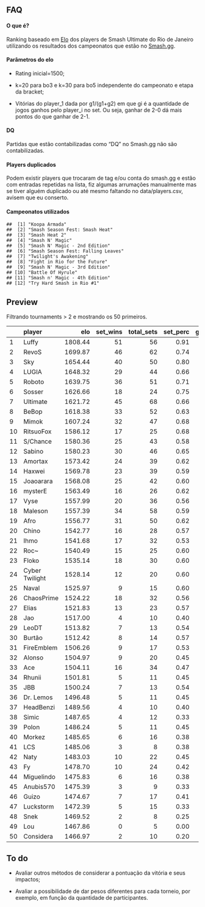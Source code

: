 FAQ
---

#### O que é?

Ranking baseado em
[Elo](https://en.wikipedia.org/wiki/Elo_rating_system) dos players de
Smash Ultimate do Rio de Janeiro utilizando os resultados dos
campeonatos que estão no [Smash.gg](https://smash.gg/).

#### Parâmetros do elo

-   Rating inicial=1500;

-   k=20 para bo3 e k=30 para bo5 independente do campeonato e etapa da
    bracket;

-   Vitórias do player\_1 dada por g1/(g1+g2) em que gi é a quantidade
    de jogos ganhos pelo player\_i no set. Ou seja, ganhar de 2-0 dá
    mais pontos do que ganhar de 2-1.

#### DQ

Partidas que estão contabilizadas como “DQ” no Smash.gg não são
contabilizadas.

#### Players duplicados

Podem existir players que trocaram de tag e/ou conta do smash.gg e estão
com entradas repetidas na lista, fiz algumas arrumações manualmente mas
se tiver alguém duplicado ou até mesmo faltando no data/players.csv,
avisem que eu conserto.

#### Campeonatos utilizados

    ##  [1] "Koopa Armada"                     
    ##  [2] "Smash Season Fest: Smash Heat"    
    ##  [3] "Smash Heat 2"                     
    ##  [4] "Smash N' Magic"                   
    ##  [5] "Smash N' Magic - 2nd Edition"     
    ##  [6] "Smash Season Fest: Falling Leaves"
    ##  [7] "Twilight's Awakening"             
    ##  [8] "Fight in Rio for the Future"      
    ##  [9] "Smash N' Magic - 3rd Edition"     
    ## [10] "Battle Of Hyrule"                 
    ## [11] "Smash n' Magic - 4th Edition"     
    ## [12] "Try Hard Smash in Rio #1"

Preview
-------

Filtrando tournaments &gt; 2 e mostrando os 50 primeiros.

<table>
<colgroup>
<col style="width: 3%" />
<col style="width: 15%" />
<col style="width: 8%" />
<col style="width: 9%" />
<col style="width: 11%" />
<col style="width: 9%" />
<col style="width: 10%" />
<col style="width: 12%" />
<col style="width: 10%" />
<col style="width: 12%" />
</colgroup>
<thead>
<tr class="header">
<th style="text-align: left;"></th>
<th style="text-align: left;">player</th>
<th style="text-align: right;">elo</th>
<th style="text-align: right;">set_wins</th>
<th style="text-align: right;">total_sets</th>
<th style="text-align: right;">set_perc</th>
<th style="text-align: right;">game_wins</th>
<th style="text-align: right;">total_games</th>
<th style="text-align: right;">game_perc</th>
<th style="text-align: right;">tournaments</th>
</tr>
</thead>
<tbody>
<tr class="odd">
<td style="text-align: left;">1</td>
<td style="text-align: left;">Luffy</td>
<td style="text-align: right;">1808.44</td>
<td style="text-align: right;">51</td>
<td style="text-align: right;">56</td>
<td style="text-align: right;">0.91</td>
<td style="text-align: right;">133</td>
<td style="text-align: right;">164</td>
<td style="text-align: right;">0.81</td>
<td style="text-align: right;">9</td>
</tr>
<tr class="even">
<td style="text-align: left;">2</td>
<td style="text-align: left;">RevoS</td>
<td style="text-align: right;">1699.87</td>
<td style="text-align: right;">46</td>
<td style="text-align: right;">62</td>
<td style="text-align: right;">0.74</td>
<td style="text-align: right;">122</td>
<td style="text-align: right;">180</td>
<td style="text-align: right;">0.68</td>
<td style="text-align: right;">9</td>
</tr>
<tr class="odd">
<td style="text-align: left;">3</td>
<td style="text-align: left;">Sky</td>
<td style="text-align: right;">1654.44</td>
<td style="text-align: right;">40</td>
<td style="text-align: right;">50</td>
<td style="text-align: right;">0.80</td>
<td style="text-align: right;">100</td>
<td style="text-align: right;">141</td>
<td style="text-align: right;">0.71</td>
<td style="text-align: right;">8</td>
</tr>
<tr class="even">
<td style="text-align: left;">4</td>
<td style="text-align: left;">LUGIA</td>
<td style="text-align: right;">1648.32</td>
<td style="text-align: right;">29</td>
<td style="text-align: right;">44</td>
<td style="text-align: right;">0.66</td>
<td style="text-align: right;">77</td>
<td style="text-align: right;">126</td>
<td style="text-align: right;">0.61</td>
<td style="text-align: right;">8</td>
</tr>
<tr class="odd">
<td style="text-align: left;">5</td>
<td style="text-align: left;">Roboto</td>
<td style="text-align: right;">1639.75</td>
<td style="text-align: right;">36</td>
<td style="text-align: right;">51</td>
<td style="text-align: right;">0.71</td>
<td style="text-align: right;">94</td>
<td style="text-align: right;">140</td>
<td style="text-align: right;">0.67</td>
<td style="text-align: right;">8</td>
</tr>
<tr class="even">
<td style="text-align: left;">6</td>
<td style="text-align: left;">Sosser</td>
<td style="text-align: right;">1626.66</td>
<td style="text-align: right;">18</td>
<td style="text-align: right;">24</td>
<td style="text-align: right;">0.75</td>
<td style="text-align: right;">46</td>
<td style="text-align: right;">69</td>
<td style="text-align: right;">0.67</td>
<td style="text-align: right;">3</td>
</tr>
<tr class="odd">
<td style="text-align: left;">7</td>
<td style="text-align: left;">Ultimate</td>
<td style="text-align: right;">1621.72</td>
<td style="text-align: right;">45</td>
<td style="text-align: right;">68</td>
<td style="text-align: right;">0.66</td>
<td style="text-align: right;">114</td>
<td style="text-align: right;">195</td>
<td style="text-align: right;">0.58</td>
<td style="text-align: right;">12</td>
</tr>
<tr class="even">
<td style="text-align: left;">8</td>
<td style="text-align: left;">BeBop</td>
<td style="text-align: right;">1618.38</td>
<td style="text-align: right;">33</td>
<td style="text-align: right;">52</td>
<td style="text-align: right;">0.63</td>
<td style="text-align: right;">81</td>
<td style="text-align: right;">133</td>
<td style="text-align: right;">0.61</td>
<td style="text-align: right;">10</td>
</tr>
<tr class="odd">
<td style="text-align: left;">9</td>
<td style="text-align: left;">Mimok</td>
<td style="text-align: right;">1607.24</td>
<td style="text-align: right;">32</td>
<td style="text-align: right;">47</td>
<td style="text-align: right;">0.68</td>
<td style="text-align: right;">76</td>
<td style="text-align: right;">131</td>
<td style="text-align: right;">0.58</td>
<td style="text-align: right;">8</td>
</tr>
<tr class="even">
<td style="text-align: left;">10</td>
<td style="text-align: left;">RitsuoFox</td>
<td style="text-align: right;">1586.12</td>
<td style="text-align: right;">17</td>
<td style="text-align: right;">25</td>
<td style="text-align: right;">0.68</td>
<td style="text-align: right;">40</td>
<td style="text-align: right;">64</td>
<td style="text-align: right;">0.62</td>
<td style="text-align: right;">4</td>
</tr>
<tr class="odd">
<td style="text-align: left;">11</td>
<td style="text-align: left;">S/Chance</td>
<td style="text-align: right;">1580.36</td>
<td style="text-align: right;">25</td>
<td style="text-align: right;">43</td>
<td style="text-align: right;">0.58</td>
<td style="text-align: right;">61</td>
<td style="text-align: right;">100</td>
<td style="text-align: right;">0.61</td>
<td style="text-align: right;">9</td>
</tr>
<tr class="even">
<td style="text-align: left;">12</td>
<td style="text-align: left;">Sabino</td>
<td style="text-align: right;">1580.23</td>
<td style="text-align: right;">30</td>
<td style="text-align: right;">46</td>
<td style="text-align: right;">0.65</td>
<td style="text-align: right;">69</td>
<td style="text-align: right;">118</td>
<td style="text-align: right;">0.58</td>
<td style="text-align: right;">8</td>
</tr>
<tr class="odd">
<td style="text-align: left;">13</td>
<td style="text-align: left;">Amortax</td>
<td style="text-align: right;">1573.42</td>
<td style="text-align: right;">24</td>
<td style="text-align: right;">39</td>
<td style="text-align: right;">0.62</td>
<td style="text-align: right;">54</td>
<td style="text-align: right;">94</td>
<td style="text-align: right;">0.57</td>
<td style="text-align: right;">8</td>
</tr>
<tr class="even">
<td style="text-align: left;">14</td>
<td style="text-align: left;">Haxwei</td>
<td style="text-align: right;">1569.78</td>
<td style="text-align: right;">23</td>
<td style="text-align: right;">39</td>
<td style="text-align: right;">0.59</td>
<td style="text-align: right;">53</td>
<td style="text-align: right;">90</td>
<td style="text-align: right;">0.59</td>
<td style="text-align: right;">8</td>
</tr>
<tr class="odd">
<td style="text-align: left;">15</td>
<td style="text-align: left;">Joaoarara</td>
<td style="text-align: right;">1568.08</td>
<td style="text-align: right;">25</td>
<td style="text-align: right;">42</td>
<td style="text-align: right;">0.60</td>
<td style="text-align: right;">56</td>
<td style="text-align: right;">99</td>
<td style="text-align: right;">0.57</td>
<td style="text-align: right;">9</td>
</tr>
<tr class="even">
<td style="text-align: left;">16</td>
<td style="text-align: left;">mysterE</td>
<td style="text-align: right;">1563.49</td>
<td style="text-align: right;">16</td>
<td style="text-align: right;">26</td>
<td style="text-align: right;">0.62</td>
<td style="text-align: right;">41</td>
<td style="text-align: right;">72</td>
<td style="text-align: right;">0.57</td>
<td style="text-align: right;">5</td>
</tr>
<tr class="odd">
<td style="text-align: left;">17</td>
<td style="text-align: left;">Vyse</td>
<td style="text-align: right;">1557.99</td>
<td style="text-align: right;">20</td>
<td style="text-align: right;">36</td>
<td style="text-align: right;">0.56</td>
<td style="text-align: right;">48</td>
<td style="text-align: right;">85</td>
<td style="text-align: right;">0.56</td>
<td style="text-align: right;">8</td>
</tr>
<tr class="even">
<td style="text-align: left;">18</td>
<td style="text-align: left;">Maleson</td>
<td style="text-align: right;">1557.39</td>
<td style="text-align: right;">34</td>
<td style="text-align: right;">58</td>
<td style="text-align: right;">0.59</td>
<td style="text-align: right;">79</td>
<td style="text-align: right;">138</td>
<td style="text-align: right;">0.57</td>
<td style="text-align: right;">12</td>
</tr>
<tr class="odd">
<td style="text-align: left;">19</td>
<td style="text-align: left;">Afro</td>
<td style="text-align: right;">1556.77</td>
<td style="text-align: right;">31</td>
<td style="text-align: right;">50</td>
<td style="text-align: right;">0.62</td>
<td style="text-align: right;">72</td>
<td style="text-align: right;">125</td>
<td style="text-align: right;">0.58</td>
<td style="text-align: right;">10</td>
</tr>
<tr class="even">
<td style="text-align: left;">20</td>
<td style="text-align: left;">Chino</td>
<td style="text-align: right;">1542.77</td>
<td style="text-align: right;">16</td>
<td style="text-align: right;">28</td>
<td style="text-align: right;">0.57</td>
<td style="text-align: right;">35</td>
<td style="text-align: right;">64</td>
<td style="text-align: right;">0.55</td>
<td style="text-align: right;">6</td>
</tr>
<tr class="odd">
<td style="text-align: left;">21</td>
<td style="text-align: left;">Ihmo</td>
<td style="text-align: right;">1541.68</td>
<td style="text-align: right;">17</td>
<td style="text-align: right;">32</td>
<td style="text-align: right;">0.53</td>
<td style="text-align: right;">40</td>
<td style="text-align: right;">77</td>
<td style="text-align: right;">0.52</td>
<td style="text-align: right;">8</td>
</tr>
<tr class="even">
<td style="text-align: left;">22</td>
<td style="text-align: left;">Roc~</td>
<td style="text-align: right;">1540.49</td>
<td style="text-align: right;">15</td>
<td style="text-align: right;">25</td>
<td style="text-align: right;">0.60</td>
<td style="text-align: right;">36</td>
<td style="text-align: right;">65</td>
<td style="text-align: right;">0.55</td>
<td style="text-align: right;">5</td>
</tr>
<tr class="odd">
<td style="text-align: left;">23</td>
<td style="text-align: left;">Floko</td>
<td style="text-align: right;">1535.14</td>
<td style="text-align: right;">18</td>
<td style="text-align: right;">30</td>
<td style="text-align: right;">0.60</td>
<td style="text-align: right;">39</td>
<td style="text-align: right;">72</td>
<td style="text-align: right;">0.54</td>
<td style="text-align: right;">7</td>
</tr>
<tr class="even">
<td style="text-align: left;">24</td>
<td style="text-align: left;">Cyber Twilight</td>
<td style="text-align: right;">1528.14</td>
<td style="text-align: right;">12</td>
<td style="text-align: right;">20</td>
<td style="text-align: right;">0.60</td>
<td style="text-align: right;">27</td>
<td style="text-align: right;">50</td>
<td style="text-align: right;">0.54</td>
<td style="text-align: right;">4</td>
</tr>
<tr class="odd">
<td style="text-align: left;">25</td>
<td style="text-align: left;">Naval</td>
<td style="text-align: right;">1525.97</td>
<td style="text-align: right;">9</td>
<td style="text-align: right;">15</td>
<td style="text-align: right;">0.60</td>
<td style="text-align: right;">21</td>
<td style="text-align: right;">37</td>
<td style="text-align: right;">0.57</td>
<td style="text-align: right;">3</td>
</tr>
<tr class="even">
<td style="text-align: left;">26</td>
<td style="text-align: left;">ChaosPrime</td>
<td style="text-align: right;">1524.22</td>
<td style="text-align: right;">18</td>
<td style="text-align: right;">32</td>
<td style="text-align: right;">0.56</td>
<td style="text-align: right;">40</td>
<td style="text-align: right;">74</td>
<td style="text-align: right;">0.54</td>
<td style="text-align: right;">7</td>
</tr>
<tr class="odd">
<td style="text-align: left;">27</td>
<td style="text-align: left;">Elias</td>
<td style="text-align: right;">1521.83</td>
<td style="text-align: right;">13</td>
<td style="text-align: right;">23</td>
<td style="text-align: right;">0.57</td>
<td style="text-align: right;">28</td>
<td style="text-align: right;">54</td>
<td style="text-align: right;">0.52</td>
<td style="text-align: right;">5</td>
</tr>
<tr class="even">
<td style="text-align: left;">28</td>
<td style="text-align: left;">Jao</td>
<td style="text-align: right;">1517.00</td>
<td style="text-align: right;">4</td>
<td style="text-align: right;">10</td>
<td style="text-align: right;">0.40</td>
<td style="text-align: right;">14</td>
<td style="text-align: right;">26</td>
<td style="text-align: right;">0.54</td>
<td style="text-align: right;">3</td>
</tr>
<tr class="odd">
<td style="text-align: left;">29</td>
<td style="text-align: left;">LeoDT</td>
<td style="text-align: right;">1513.82</td>
<td style="text-align: right;">7</td>
<td style="text-align: right;">13</td>
<td style="text-align: right;">0.54</td>
<td style="text-align: right;">16</td>
<td style="text-align: right;">30</td>
<td style="text-align: right;">0.53</td>
<td style="text-align: right;">3</td>
</tr>
<tr class="even">
<td style="text-align: left;">30</td>
<td style="text-align: left;">Burtão</td>
<td style="text-align: right;">1512.42</td>
<td style="text-align: right;">8</td>
<td style="text-align: right;">14</td>
<td style="text-align: right;">0.57</td>
<td style="text-align: right;">18</td>
<td style="text-align: right;">32</td>
<td style="text-align: right;">0.56</td>
<td style="text-align: right;">3</td>
</tr>
<tr class="odd">
<td style="text-align: left;">31</td>
<td style="text-align: left;">FireEmblem</td>
<td style="text-align: right;">1506.26</td>
<td style="text-align: right;">9</td>
<td style="text-align: right;">17</td>
<td style="text-align: right;">0.53</td>
<td style="text-align: right;">20</td>
<td style="text-align: right;">40</td>
<td style="text-align: right;">0.50</td>
<td style="text-align: right;">4</td>
</tr>
<tr class="even">
<td style="text-align: left;">32</td>
<td style="text-align: left;">Alonso</td>
<td style="text-align: right;">1504.97</td>
<td style="text-align: right;">9</td>
<td style="text-align: right;">20</td>
<td style="text-align: right;">0.45</td>
<td style="text-align: right;">21</td>
<td style="text-align: right;">43</td>
<td style="text-align: right;">0.49</td>
<td style="text-align: right;">6</td>
</tr>
<tr class="odd">
<td style="text-align: left;">33</td>
<td style="text-align: left;">Ace</td>
<td style="text-align: right;">1504.11</td>
<td style="text-align: right;">16</td>
<td style="text-align: right;">34</td>
<td style="text-align: right;">0.47</td>
<td style="text-align: right;">38</td>
<td style="text-align: right;">76</td>
<td style="text-align: right;">0.50</td>
<td style="text-align: right;">9</td>
</tr>
<tr class="even">
<td style="text-align: left;">34</td>
<td style="text-align: left;">Rhunii</td>
<td style="text-align: right;">1501.81</td>
<td style="text-align: right;">5</td>
<td style="text-align: right;">11</td>
<td style="text-align: right;">0.45</td>
<td style="text-align: right;">12</td>
<td style="text-align: right;">24</td>
<td style="text-align: right;">0.50</td>
<td style="text-align: right;">3</td>
</tr>
<tr class="odd">
<td style="text-align: left;">35</td>
<td style="text-align: left;">JBB</td>
<td style="text-align: right;">1500.24</td>
<td style="text-align: right;">7</td>
<td style="text-align: right;">13</td>
<td style="text-align: right;">0.54</td>
<td style="text-align: right;">15</td>
<td style="text-align: right;">29</td>
<td style="text-align: right;">0.52</td>
<td style="text-align: right;">3</td>
</tr>
<tr class="even">
<td style="text-align: left;">36</td>
<td style="text-align: left;">Dr. Lemos</td>
<td style="text-align: right;">1496.48</td>
<td style="text-align: right;">5</td>
<td style="text-align: right;">11</td>
<td style="text-align: right;">0.45</td>
<td style="text-align: right;">12</td>
<td style="text-align: right;">27</td>
<td style="text-align: right;">0.44</td>
<td style="text-align: right;">3</td>
</tr>
<tr class="odd">
<td style="text-align: left;">37</td>
<td style="text-align: left;">HeadBenzi</td>
<td style="text-align: right;">1489.56</td>
<td style="text-align: right;">4</td>
<td style="text-align: right;">10</td>
<td style="text-align: right;">0.40</td>
<td style="text-align: right;">9</td>
<td style="text-align: right;">21</td>
<td style="text-align: right;">0.43</td>
<td style="text-align: right;">3</td>
</tr>
<tr class="even">
<td style="text-align: left;">38</td>
<td style="text-align: left;">Simic</td>
<td style="text-align: right;">1487.65</td>
<td style="text-align: right;">4</td>
<td style="text-align: right;">12</td>
<td style="text-align: right;">0.33</td>
<td style="text-align: right;">10</td>
<td style="text-align: right;">26</td>
<td style="text-align: right;">0.38</td>
<td style="text-align: right;">4</td>
</tr>
<tr class="odd">
<td style="text-align: left;">39</td>
<td style="text-align: left;">Polon</td>
<td style="text-align: right;">1486.24</td>
<td style="text-align: right;">5</td>
<td style="text-align: right;">11</td>
<td style="text-align: right;">0.45</td>
<td style="text-align: right;">11</td>
<td style="text-align: right;">25</td>
<td style="text-align: right;">0.44</td>
<td style="text-align: right;">3</td>
</tr>
<tr class="even">
<td style="text-align: left;">40</td>
<td style="text-align: left;">Morkez</td>
<td style="text-align: right;">1485.65</td>
<td style="text-align: right;">6</td>
<td style="text-align: right;">16</td>
<td style="text-align: right;">0.38</td>
<td style="text-align: right;">16</td>
<td style="text-align: right;">37</td>
<td style="text-align: right;">0.43</td>
<td style="text-align: right;">5</td>
</tr>
<tr class="odd">
<td style="text-align: left;">41</td>
<td style="text-align: left;">LCS</td>
<td style="text-align: right;">1485.06</td>
<td style="text-align: right;">3</td>
<td style="text-align: right;">8</td>
<td style="text-align: right;">0.38</td>
<td style="text-align: right;">8</td>
<td style="text-align: right;">20</td>
<td style="text-align: right;">0.40</td>
<td style="text-align: right;">3</td>
</tr>
<tr class="even">
<td style="text-align: left;">42</td>
<td style="text-align: left;">Naty</td>
<td style="text-align: right;">1483.03</td>
<td style="text-align: right;">10</td>
<td style="text-align: right;">22</td>
<td style="text-align: right;">0.45</td>
<td style="text-align: right;">21</td>
<td style="text-align: right;">47</td>
<td style="text-align: right;">0.45</td>
<td style="text-align: right;">6</td>
</tr>
<tr class="odd">
<td style="text-align: left;">43</td>
<td style="text-align: left;">Fy</td>
<td style="text-align: right;">1478.70</td>
<td style="text-align: right;">10</td>
<td style="text-align: right;">24</td>
<td style="text-align: right;">0.42</td>
<td style="text-align: right;">22</td>
<td style="text-align: right;">53</td>
<td style="text-align: right;">0.42</td>
<td style="text-align: right;">7</td>
</tr>
<tr class="even">
<td style="text-align: left;">44</td>
<td style="text-align: left;">Miguelindo</td>
<td style="text-align: right;">1475.83</td>
<td style="text-align: right;">6</td>
<td style="text-align: right;">16</td>
<td style="text-align: right;">0.38</td>
<td style="text-align: right;">13</td>
<td style="text-align: right;">33</td>
<td style="text-align: right;">0.39</td>
<td style="text-align: right;">5</td>
</tr>
<tr class="odd">
<td style="text-align: left;">45</td>
<td style="text-align: left;">Anubis570</td>
<td style="text-align: right;">1475.39</td>
<td style="text-align: right;">3</td>
<td style="text-align: right;">9</td>
<td style="text-align: right;">0.33</td>
<td style="text-align: right;">7</td>
<td style="text-align: right;">20</td>
<td style="text-align: right;">0.35</td>
<td style="text-align: right;">3</td>
</tr>
<tr class="even">
<td style="text-align: left;">46</td>
<td style="text-align: left;">Guizo</td>
<td style="text-align: right;">1474.67</td>
<td style="text-align: right;">7</td>
<td style="text-align: right;">17</td>
<td style="text-align: right;">0.41</td>
<td style="text-align: right;">15</td>
<td style="text-align: right;">37</td>
<td style="text-align: right;">0.41</td>
<td style="text-align: right;">5</td>
</tr>
<tr class="odd">
<td style="text-align: left;">47</td>
<td style="text-align: left;">Luckstorm</td>
<td style="text-align: right;">1472.39</td>
<td style="text-align: right;">5</td>
<td style="text-align: right;">15</td>
<td style="text-align: right;">0.33</td>
<td style="text-align: right;">11</td>
<td style="text-align: right;">31</td>
<td style="text-align: right;">0.35</td>
<td style="text-align: right;">5</td>
</tr>
<tr class="even">
<td style="text-align: left;">48</td>
<td style="text-align: left;">Snek</td>
<td style="text-align: right;">1469.52</td>
<td style="text-align: right;">2</td>
<td style="text-align: right;">8</td>
<td style="text-align: right;">0.25</td>
<td style="text-align: right;">6</td>
<td style="text-align: right;">19</td>
<td style="text-align: right;">0.32</td>
<td style="text-align: right;">3</td>
</tr>
<tr class="odd">
<td style="text-align: left;">49</td>
<td style="text-align: left;">Lou</td>
<td style="text-align: right;">1467.86</td>
<td style="text-align: right;">0</td>
<td style="text-align: right;">5</td>
<td style="text-align: right;">0.00</td>
<td style="text-align: right;">1</td>
<td style="text-align: right;">11</td>
<td style="text-align: right;">0.09</td>
<td style="text-align: right;">3</td>
</tr>
<tr class="even">
<td style="text-align: left;">50</td>
<td style="text-align: left;">Considera</td>
<td style="text-align: right;">1466.97</td>
<td style="text-align: right;">2</td>
<td style="text-align: right;">10</td>
<td style="text-align: right;">0.20</td>
<td style="text-align: right;">7</td>
<td style="text-align: right;">23</td>
<td style="text-align: right;">0.30</td>
<td style="text-align: right;">4</td>
</tr>
</tbody>
</table>

To do
-----

-   Avaliar outros métodos de considerar a pontuação da vitória e seus
    impactos;

-   Avaliar a possibilidade de dar pesos diferentes para cada torneio,
    por exemplo, em função da quantidade de participantes.
